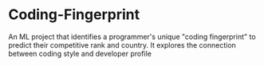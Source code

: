 # Coding-Fingerprint
An ML project that identifies a programmer's unique "coding fingerprint" to predict their competitive rank and country. It explores the connection between coding style and developer profile
